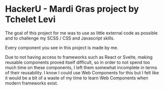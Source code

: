 # HackerU - Mardi Gras project by Tchelet Levi

The goal of this project for me was to use as little external code as possible and to challenge my SCSS / CSS and Javascript skills.

Every component you see in this project is made by me.

Due to not having access to frameworks such as React or Svelte, making reusable components proved itself difficult, so in order to not spend too much time on these components, I left them somewhat incomplete in terms of their reusability.
I know I could use Web Components for this but I felt like it would be a bit of a waste of my time to learn Web Components when modern frameworks exist.
